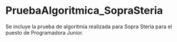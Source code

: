 # PruebaAlgoritmica_SopraSteria
Se incluye la prueba de algoritmia realizada para Sopra Steria para el puesto de Programadora Junior.
